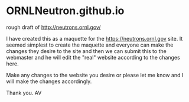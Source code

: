 # ORNLNeutron.github.io
rough draft of http://neutrons.ornl.gov/

I have created this as a maquette for the https://neutrons.ornl.gov site. 
It seemed simplest to create the maquette and everyone can make the changes they desire to the site and then we can
submit this to the webmaster and he will edit the "real" website according to the changes here. 

Make any changes to the website you desire or please let me know and I will make the changes accordingly. 

Thank you.
AV
